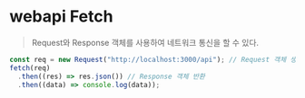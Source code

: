 # webapi Fetch

> Request와 Response 객체를 사용하여 네트워크 통신을 할 수 있다.

```js
const req = new Request("http://localhost:3000/api"); // Request 객체 생성
fetch(req)
  .then((res) => res.json()) // Response 객체 반환
  .then((data) => console.log(data));
```
